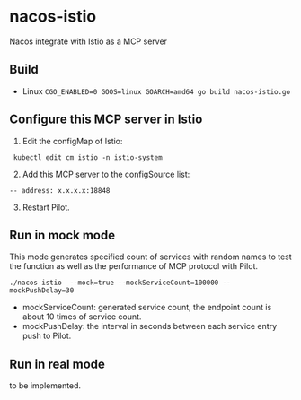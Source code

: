# nacos-istio

Nacos integrate with Istio as a MCP server


## Build
* Linux 
```CGO_ENABLED=0 GOOS=linux GOARCH=amd64 go build nacos-istio.go```

## Configure this MCP server in Istio

1. Edit the configMap of Istio:
```
 kubectl edit cm istio -n istio-system
```
2. Add this MCP server to the configSource list:
```
-- address: x.x.x.x:18848
```
3. Restart Pilot.

## Run in mock mode

This mode generates specified count of services with random names to test the function as well as the performance of MCP protocol with Pilot.

```./nacos-istio  --mock=true --mockServiceCount=100000 --mockPushDelay=30```

* mockServiceCount: generated service count, the endpoint count is about 10 times of service count.
* mockPushDelay: the interval in seconds between each service entry push to Pilot.

## Run in real mode

to be implemented.
